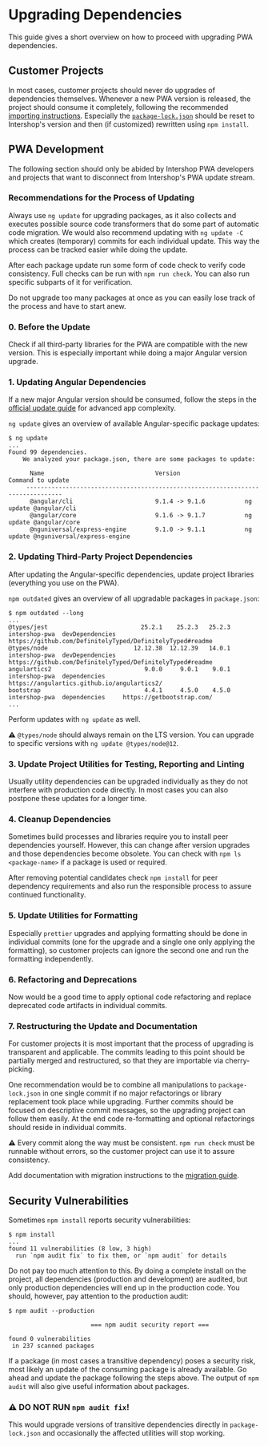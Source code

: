 <!--
kb_guide
kb_pwa
kb_everyone
kb_sync_latest_only
-->

# Upgrading Dependencies

This guide gives a short overview on how to proceed with upgrading PWA dependencies.

## Customer Projects

In most cases, customer projects should never do upgrades of dependencies themselves.
Whenever a new PWA version is released, the project should consume it completely, following the recommended [importing instructions](./customizations.md#import-changes-from-new-release).
Especially the [`package-lock.json`](./customizations.md#dependencies) should be reset to Intershop's version and then (if customized) rewritten using `npm install`.

## PWA Development

The following section should only be abided by Intershop PWA developers and projects that want to disconnect from Intershop's PWA update stream.

### Recommendations for the Process of Updating

Always use `ng update` for upgrading packages, as it also collects and executes possible source code transformers that do some part of automatic code migration.
We would also recommend updating with `ng update -C` which creates (temporary) commits for each individual update.
This way the process can be tracked easier while doing the update.

After each package update run some form of code check to verify code consistency.
Full checks can be run with `npm run check`.
You can also run specific subparts of it for verification.

Do not upgrade too many packages at once as you can easily lose track of the process and have to start anew.

### 0. Before the Update

Check if all third-party libraries for the PWA are compatible with the new version.
This is especially important while doing a major Angular version upgrade.

### 1. Updating Angular Dependencies

If a new major Angular version should be consumed, follow the steps in the [official update guide](https://update.angular.io) for advanced app complexity.

`ng update` gives an overview of available Angular-specific package updates:

```text
$ ng update
...
Found 99 dependencies.
    We analyzed your package.json, there are some packages to update:

      Name                               Version                  Command to update
     --------------------------------------------------------------------------------
      @angular/cli                       9.1.4 -> 9.1.6           ng update @angular/cli
      @angular/core                      9.1.6 -> 9.1.7           ng update @angular/core
      @nguniversal/express-engine        9.1.0 -> 9.1.1           ng update @nguniversal/express-engine
```

### 2. Updating Third-Party Project Dependencies

After updating the Angular-specific dependencies, update project libraries (everything you use on the PWA).

`npm outdated` gives an overview of all upgradable packages in `package.json`:

```text
$ npm outdated --long
...
@types/jest                          25.2.1    25.2.3   25.2.3  intershop-pwa  devDependencies  https://github.com/DefinitelyTyped/DefinitelyTyped#readme
@types/node                        12.12.38  12.12.39   14.0.1  intershop-pwa  devDependencies  https://github.com/DefinitelyTyped/DefinitelyTyped#readme
angulartics2                          9.0.0     9.0.1    9.0.1  intershop-pwa  dependencies     https://angulartics.github.io/angulartics2/
bootstrap                             4.4.1     4.5.0    4.5.0  intershop-pwa  dependencies     https://getbootstrap.com/
...
```

Perform updates with `ng update` as well.

:warning: `@types/node` should always remain on the LTS version.
You can upgrade to specific versions with `ng update @types/node@12`.

### 3. Update Project Utilities for Testing, Reporting and Linting

Usually utility dependencies can be upgraded individually as they do not interfere with production code directly.
In most cases you can also postpone these updates for a longer time.

### 4. Cleanup Dependencies

Sometimes build processes and libraries require you to install peer dependencies yourself.
However, this can change after version upgrades and those dependencies become obsolete.
You can check with `npm ls <package-name>` if a package is used or required.

After removing potential candidates check `npm install` for peer dependency requirements and also run the responsible process to assure continued functionality.

### 5. Update Utilities for Formatting

Especially `prettier` upgrades and applying formatting should be done in individual commits (one for the upgrade and a single one only applying the formatting), so customer projects can ignore the second one and run the formatting independently.

### 6. Refactoring and Deprecations

Now would be a good time to apply optional code refactoring and replace deprecated code artifacts in individual commits.

### 7. Restructuring the Update and Documentation

For customer projects it is most important that the process of upgrading is transparent and applicable.
The commits leading to this point should be partially merged and restructured, so that they are importable via cherry-picking.

One recommendation would be to combine all manipulations to `package-lock.json` in one single commit if no major refactorings or library replacement took place while upgrading.
Further commits should be focused on descriptive commit messages, so the upgrading project can follow them easily.
At the end code re-formatting and optional refactorings should reside in individual commits.

:warning: Every commit along the way must be consistent. `npm run check` must be runnable without errors, so the customer project can use it to assure consistency.

Add documentation with migration instructions to the [migration guide](./migrations.md).

## Security Vulnerabilities

Sometimes `npm install` reports security vulnerabilities:

```text
$ npm install
...
found 11 vulnerabilities (8 low, 3 high)
  run `npm audit fix` to fix them, or `npm audit` for details
```

Do not pay too much attention to this.
By doing a complete install on the project, all dependencies (production and development) are audited, but only production dependencies will end up in the production code.
You should, however, pay attention to the production audit:

```text
$ npm audit --production

                       === npm audit security report ===

found 0 vulnerabilities
 in 237 scanned packages
```

If a package (in most cases a transitive dependency) poses a security risk, most likely an update of the consuming package is already available.
Go ahead and update the package following the steps above.
The output of `npm audit` will also give useful information about packages.

### :warning: DO NOT RUN `npm audit fix`!

This would upgrade versions of transitive dependencies directly in `package-lock.json` and occasionally the affected utilities will stop working.
